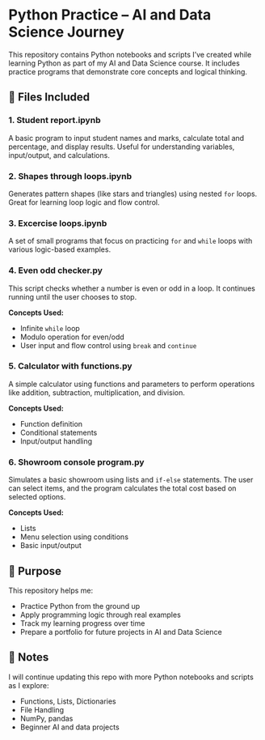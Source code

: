 
# Python Practice – AI and Data Science Journey

This repository contains Python notebooks and scripts I’ve created while learning Python as part of my AI and Data Science course. It includes practice programs that demonstrate core concepts and logical thinking.

## 📂 Files Included

### 1. Student report.ipynb
A basic program to input student names and marks, calculate total and percentage, and display results. Useful for understanding variables, input/output, and calculations.

### 2. Shapes through loops.ipynb
Generates pattern shapes (like stars and triangles) using nested `for` loops. Great for learning loop logic and flow control.

### 3. Excercise loops.ipynb
A set of small programs that focus on practicing `for` and `while` loops with various logic-based examples.

### 4. Even odd checker.py
This script checks whether a number is even or odd in a loop. It continues running until the user chooses to stop.

**Concepts Used:**
- Infinite `while` loop  
- Modulo operation for even/odd  
- User input and flow control using `break` and `continue`

### 5. Calculator with functions.py
A simple calculator using functions and parameters to perform operations like addition, subtraction, multiplication, and division.

**Concepts Used:**
- Function definition  
- Conditional statements  
- Input/output handling

### 6. Showroom console program.py
Simulates a basic showroom using lists and `if-else` statements. The user can select items, and the program calculates the total cost based on selected options.

**Concepts Used:**
- Lists  
- Menu selection using conditions  
- Basic input/output

## 🎯 Purpose

This repository helps me:
- Practice Python from the ground up
- Apply programming logic through real examples
- Track my learning progress over time
- Prepare a portfolio for future projects in AI and Data Science

## 📌 Notes

I will continue updating this repo with more Python notebooks and scripts as I explore:
- Functions, Lists, Dictionaries
- File Handling
- NumPy, pandas
- Beginner AI and data projects
